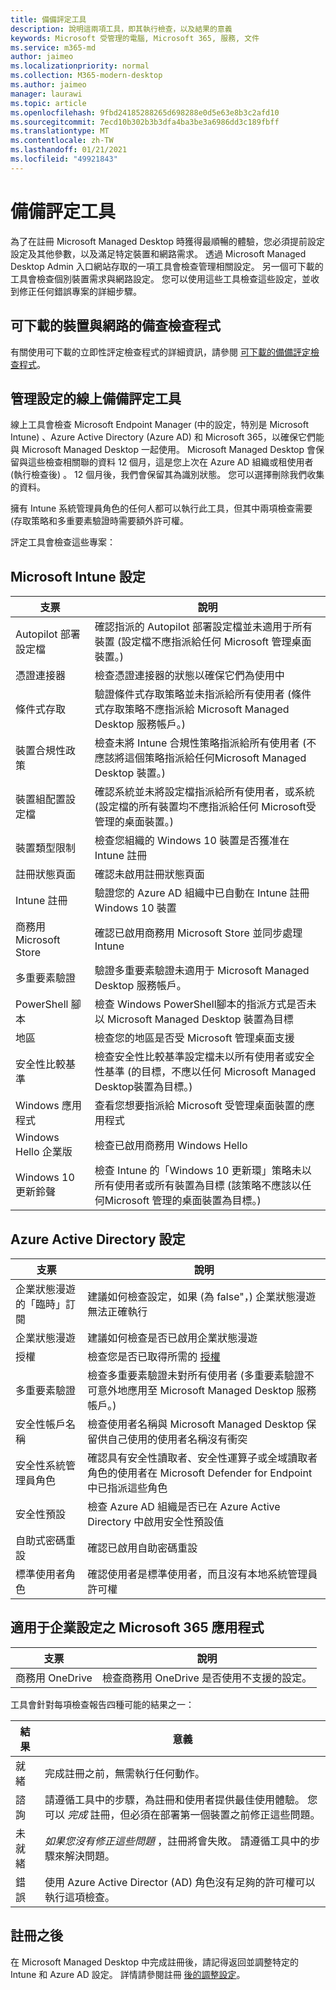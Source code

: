 ```yaml
---
title: 備備評定工具
description: 說明這兩項工具，即其執行檢查，以及結果的意義
keywords: Microsoft 受管理的電腦, Microsoft 365, 服務, 文件
ms.service: m365-md
author: jaimeo
ms.localizationpriority: normal
ms.collection: M365-modern-desktop
ms.author: jaimeo
manager: laurawi
ms.topic: article
ms.openlocfilehash: 9fbd24185288265d698288e0d5e63e8b3c2afd10
ms.sourcegitcommit: 7ecd10b302b3b3dfa4ba3be3a6986dd3c189fbff
ms.translationtype: MT
ms.contentlocale: zh-TW
ms.lasthandoff: 01/21/2021
ms.locfileid: "49921843"
---
```

# <a name="readiness-assessment-tools"></a>備備評定工具

為了在註冊 Microsoft Managed Desktop 時獲得最順暢的體驗，您必須提前設定設定及其他參數，以及滿足特定裝置和網路需求。 透過 Microsoft Managed Desktop Admin 入口網站存取的一項工具會檢查管理相關設定。 另一個可下載的工具會檢查個別裝置需求與網路設定。 您可以使用這些工具檢查這些設定，並收到修正任何錯誤專案的詳細步驟。

## <a name="downloadable-readiness-assessment-checker-for-devices-and-network"></a>可下載的裝置與網路的備查檢查程式

有關使用可下載的立即性評定檢查程式的詳細資訊，請參閱 [可下載的備備評定檢查程式](readiness-assessment-downloadable.md)。

## <a name="online-readiness-assessment-tool-for-management-settings"></a>管理設定的線上備備評定工具

線上工具會檢查 Microsoft Endpoint Manager (中的設定，特別是 Microsoft Intune) 、Azure Active Directory (Azure AD) 和 Microsoft 365，以確保它們能與 Microsoft Managed Desktop 一起使用。 Microsoft Managed Desktop 會保留與這些檢查相關聯的資料 12 個月，這是您上次在 Azure AD 組織或租使用者 (執行檢查後) 。 12 個月後，我們會保留其為識別狀態。 您可以選擇刪除我們收集的資料。

擁有 Intune 系統管理員角色的任何人都可以執行此工具，但其中兩項檢查需要 (存取策略和多重要素驗證時[](readiness-assessment-fix.md#conditional-access-policies)需要額外許可權。 [](readiness-assessment-fix.md#multifactor-authentication)
 
評定工具會檢查這些專案：

## <a name="microsoft-intune-settings"></a>Microsoft Intune 設定

|支票  |說明  |
|---------|---------|
|Autopilot 部署設定檔     | 確認指派的 Autopilot 部署設定檔並未適用于所有裝置 (設定檔不應指派給任何 Microsoft 管理桌面裝置。)        |
|憑證連接器     | 檢查憑證連接器的狀態以確保它們為使用中   |
|條件式存取     | 驗證條件式存取策略並未指派給所有使用者 (條件式存取策略不應指派給 Microsoft  Managed Desktop 服務帳戶。)     |
|裝置合規性政策     | 檢查未將 Intune 合規性策略指派給所有使用者 (不應該將這個策略指派給任何Microsoft Managed Desktop 裝置。)     |
|裝置組配置設定檔     | 確認系統並未將設定檔指派給所有使用者，或系統 (設定檔的所有裝置均不應指派給任何 Microsoft受管理的桌面裝置。)      |
|裝置類型限制     | 檢查您組織的 Windows 10 裝置是否獲准在 Intune 註冊        |
|註冊狀態頁面     | 確認未啟用註冊狀態頁面      |
|Intune 註冊     | 驗證您的 Azure AD 組織中已自動在 Intune 註冊 Windows 10 裝置         |
|商務用 Microsoft Store     | 確認已啟用商務用 Microsoft Store 並同步處理 Intune        |
|多重要素驗證 | 驗證多重要素驗證未適用于 Microsoft Managed Desktop 服務帳戶。
|PowerShell 腳本     | 檢查 Windows PowerShell腳本的指派方式是否未以 Microsoft Managed Desktop 裝置為目標    |
|地區     | 檢查您的地區是否受 Microsoft 管理桌面支援        |
|安全性比較基準     | 檢查安全性比較基準設定檔未以所有使用者或安全性基準 (的目標，不應以任何 Microsoft Managed Desktop裝置為目標。)        |
|Windows 應用程式     | 查看您想要指派給 Microsoft 受管理桌面裝置的應用程式      |
|Windows Hello 企業版     | 檢查已啟用商務用 Windows Hello        |
|Windows 10 更新鈴聲     | 檢查 Intune 的「Windows 10 更新環」策略未以所有使用者或所有裝置為目標 (該策略不應該以任何Microsoft 管理的桌面裝置為目標。)      |


## <a name="azure-active-directory-settings"></a>Azure Active Directory 設定

|支票  |說明  |
|---------|---------|
|企業狀態漫遊的「臨時」訂閱     | 建議如何檢查設定，如果 (為 false"，) 企業狀態漫遊無法正確執行  |
|企業狀態漫遊     | 建議如何檢查是否已啟用企業狀態漫遊       |
|授權     | 檢查您是否已取得所需的 [授權](prerequisites.md#more-about-licenses)         |
|多重要素驗證     | 檢查多重要素驗證未對所有使用者 (多重要素驗證不可意外地應用至 Microsoft Managed Desktop 服務帳戶。) |
|安全性帳戶名稱   | 檢查使用者名稱與 Microsoft Managed Desktop 保留供自己使用的使用者名稱沒有衝突        |
|安全性系統管理員角色     | 確認具有安全性讀取者、安全性運算子或全域讀取者角色的使用者在 Microsoft Defender for Endpoint 中已指派這些角色         |
|安全性預設 | 檢查 Azure AD 組織是否已在 Azure Active Directory 中啟用安全性預設值 |
|自助式密碼重設     | 確認已啟用自助密碼重設        |
|標準使用者角色     | 確認使用者是標準使用者，而且沒有本地系統管理員許可權         |


## <a name="microsoft-365-apps-for-enterprise-settings"></a>適用于企業設定之 Microsoft 365 應用程式

|支票  |說明  |
|---------|---------|
|商務用 OneDrive     | 檢查商務用 OneDrive 是否使用不支援的設定。        |


工具會針對每項檢查報告四種可能的結果之一：


|結果  |意義  |
|---------|---------|
|就緒     | 完成註冊之前，無需執行任何動作。        |
|諮詢    | 請遵循工具中的步驟，為註冊和使用者提供最佳使用體驗。 您可以 *完成* 註冊，但必須在部署第一個裝置之前修正這些問題。        |
|未就緒 | *如果您沒有修正這些問題* ，註冊將會失敗。 請遵循工具中的步驟來解決問題。        |
|錯誤 | 使用 Azure Active Director (AD) 角色沒有足夠的許可權可以執行這項檢查。 |

## <a name="after-enrollment"></a>註冊之後

在 Microsoft Managed Desktop 中完成註冊後，請記得返回並調整特定的 Intune 和 Azure AD 設定。 詳情請參閱註冊 [後的調整設定](../get-started/conditional-access.md)。

